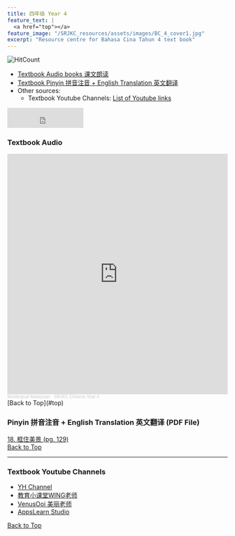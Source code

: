 ```yaml
---
title: 四年级 Year 4 
feature_text: |
  <a href="top"></a>
feature_image: "/SRJKC_resources/assets/images/BC_4_cover1.jpg"
excerpt: "Resource centre for Bahasa Cina Tahun 4 text book"
---
```

![HitCount](https://hits.dwyl.com/multilingual-malaysian/SRJKC_resources.svg?style=flat)

- [Textbook Audio books 课文朗读](#audio)
- [Textbook Pinyin 拼音注音 + English Translation 英文翻译](#pinyin)
- Other sources:
  - Textbook Youtube Channels: [List of Youtube links](#videos)

<iframe src="https://www.facebook.com/plugins/like.php?href=https%3A%2F%2Fmultilingual-malaysian.github.io%2FSRJKC_resources%2Fyear4%2F&width=174&layout=button_count&action=like&size=large&share=true&height=46&appId" width="174" height="46" style="border:none;overflow:hidden" scrolling="no" frameborder="0" allowfullscreen="true" allow="autoplay; clipboard-write; encrypted-media; picture-in-picture; web-share"></iframe>

### Textbook Audio <a name="audio"></a>
<iframe width="100%" height="550" scrolling="no" frameborder="yes" allow="autoplay" src="https://w.soundcloud.com/player/?url=https%3A//api.soundcloud.com/playlists/1494546136&color=%23b0aa78&auto_play=false&hide_related=false&show_comments=false&show_user=false&show_reposts=false&show_teaser=false"></iframe><div style="font-size: 10px; color: #cccccc;line-break: anywhere;word-break: normal;overflow: hidden;white-space: nowrap;text-overflow: ellipsis; font-family: Interstate,Lucida Grande,Lucida Sans Unicode,Lucida Sans,Garuda,Verdana,Tahoma,sans-serif;font-weight: 100;"><a href="https://soundcloud.com/multilingual-malaysian" title="Multilingual Malaysian" target="_blank" style="color: #cccccc; text-decoration: none;">Multilingual Malaysian</a> · <a href="https://soundcloud.com/multilingual-malaysian/sets/srjkc-chinese-year-4" title="SRJKC Chinese Year 4" target="_blank" style="color: #cccccc; text-decoration: none;">SRJKC Chinese Year 4</a></div>
[Back to Top](#top)

### Pinyin 拼音注音 + English Translation 英文翻译 (PDF File) <a name="pinyin"></a>
<!--
[单元一 - 成长之旅 (pg. 1)]\
[1. 踏上学习的征途 (pg. 2)] - *coming soon*\
[2. 棋王的心事 (pg. 10)] - *coming soon*\
[3. 颂赞温情 (pg. 17)] - *coming soon*\
[4. 桃园结义 (pg. 22)] - *coming soon*\
[5.  蚊帐大使 (pg. 28)] - *coming soon*
[单元二 - 生活之旅 (pg. )] - *coming soon*\
[6. 亲近传统游戏 (pg. 39)] - *coming soon*\
[7. 数学王子 (pg. 46)] - *coming soon*\
[8.  牵动人心的椰子 (pg. 54)] - *coming soon*\
[9. 表弟来了 (pg. 61)] - *coming soon*\
单元三 - 探秘之旅\
11. 卑微里的大力量 (pg. 78)\
12. 伽利略的落体实验 (pg. 86)\
13. 街头魔术师 (pg. 93)\
14. 最美丽的风景 (pg. 99)\
15. 人工智能汽车 (pg. 106)\
单元四 - 生命之旅\
16.  国庆日记 (pg. 116)\
17. 盲目的强大 (pg. 122)\
18. 框住美景 (pg. 129)\
19. 稻香 (pg. 136)\
20. 鼓声的召唤 (pg. 145)
-->
<a href="/SRJKC_resources/doc/year4/18. 框住美景.pdf" target="_blank">18. 框住美景 (pg. 129)</a>\
[Back to Top](#top)

----
### Textbook Youtube Channels<a name="videos"></a>
- [YH Channel](https://youtube.com/playlist?list=PL5o5V0axbg-Or43lcH_sS59Ncqh4a20cy)
- [教育小课堂WING老师](https://youtube.com/playlist?list=PLLQYH_wAFVF8IgoWzYMBhoMIgiZelIkBA)
- [VenusOoi 美丽老师](https://youtube.com/playlist?list=PL4gfU1R9rYSFPKNnWZKMM-3gz6adk1Rz5)
- [AppsLearn Studio](https://youtube.com/playlist?list=PL3Y7BEk2qJAucz7J7WzCtyxRVaVqv4jX3)

[Back to Top](#top)
